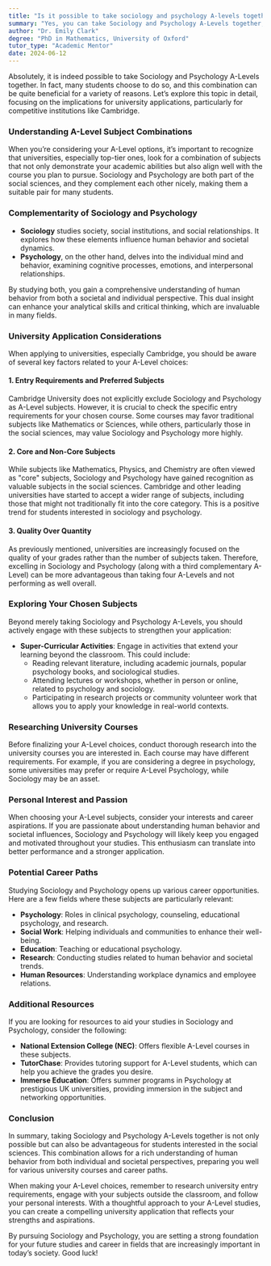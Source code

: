 ```yaml
---
title: "Is it possible to take sociology and psychology A-levels together?"
summary: "Yes, you can take Sociology and Psychology A-Levels together, which can enhance your university applications, especially to competitive schools."
author: "Dr. Emily Clark"
degree: "PhD in Mathematics, University of Oxford"
tutor_type: "Academic Mentor"
date: 2024-06-12
---
```


Absolutely, it is indeed possible to take Sociology and Psychology A-Levels together. In fact, many students choose to do so, and this combination can be quite beneficial for a variety of reasons. Let’s explore this topic in detail, focusing on the implications for university applications, particularly for competitive institutions like Cambridge.

### Understanding A-Level Subject Combinations

When you’re considering your A-Level options, it’s important to recognize that universities, especially top-tier ones, look for a combination of subjects that not only demonstrate your academic abilities but also align well with the course you plan to pursue. Sociology and Psychology are both part of the social sciences, and they complement each other nicely, making them a suitable pair for many students.

### Complementarity of Sociology and Psychology

- **Sociology** studies society, social institutions, and social relationships. It explores how these elements influence human behavior and societal dynamics.
- **Psychology**, on the other hand, delves into the individual mind and behavior, examining cognitive processes, emotions, and interpersonal relationships.

By studying both, you gain a comprehensive understanding of human behavior from both a societal and individual perspective. This dual insight can enhance your analytical skills and critical thinking, which are invaluable in many fields.

### University Application Considerations

When applying to universities, especially Cambridge, you should be aware of several key factors related to your A-Level choices:

#### 1. **Entry Requirements and Preferred Subjects**

Cambridge University does not explicitly exclude Sociology and Psychology as A-Level subjects. However, it is crucial to check the specific entry requirements for your chosen course. Some courses may favor traditional subjects like Mathematics or Sciences, while others, particularly those in the social sciences, may value Sociology and Psychology more highly.

#### 2. **Core and Non-Core Subjects**

While subjects like Mathematics, Physics, and Chemistry are often viewed as "core" subjects, Sociology and Psychology have gained recognition as valuable subjects in the social sciences. Cambridge and other leading universities have started to accept a wider range of subjects, including those that might not traditionally fit into the core category. This is a positive trend for students interested in sociology and psychology.

#### 3. **Quality Over Quantity**

As previously mentioned, universities are increasingly focused on the quality of your grades rather than the number of subjects taken. Therefore, excelling in Sociology and Psychology (along with a third complementary A-Level) can be more advantageous than taking four A-Levels and not performing as well overall. 

### Exploring Your Chosen Subjects

Beyond merely taking Sociology and Psychology A-Levels, you should actively engage with these subjects to strengthen your application:

- **Super-Curricular Activities**: Engage in activities that extend your learning beyond the classroom. This could include:
  - Reading relevant literature, including academic journals, popular psychology books, and sociological studies.
  - Attending lectures or workshops, whether in person or online, related to psychology and sociology.
  - Participating in research projects or community volunteer work that allows you to apply your knowledge in real-world contexts.

### Researching University Courses

Before finalizing your A-Level choices, conduct thorough research into the university courses you are interested in. Each course may have different requirements. For example, if you are considering a degree in psychology, some universities may prefer or require A-Level Psychology, while Sociology may be an asset. 

### Personal Interest and Passion

When choosing your A-Level subjects, consider your interests and career aspirations. If you are passionate about understanding human behavior and societal influences, Sociology and Psychology will likely keep you engaged and motivated throughout your studies. This enthusiasm can translate into better performance and a stronger application.

### Potential Career Paths

Studying Sociology and Psychology opens up various career opportunities. Here are a few fields where these subjects are particularly relevant:

- **Psychology**: Roles in clinical psychology, counseling, educational psychology, and research.
- **Social Work**: Helping individuals and communities to enhance their well-being.
- **Education**: Teaching or educational psychology.
- **Research**: Conducting studies related to human behavior and societal trends.
- **Human Resources**: Understanding workplace dynamics and employee relations.

### Additional Resources

If you are looking for resources to aid your studies in Sociology and Psychology, consider the following:

- **National Extension College (NEC)**: Offers flexible A-Level courses in these subjects.
- **TutorChase**: Provides tutoring support for A-Level students, which can help you achieve the grades you desire.
- **Immerse Education**: Offers summer programs in Psychology at prestigious UK universities, providing immersion in the subject and networking opportunities.

### Conclusion

In summary, taking Sociology and Psychology A-Levels together is not only possible but can also be advantageous for students interested in the social sciences. This combination allows for a rich understanding of human behavior from both individual and societal perspectives, preparing you well for various university courses and career paths. 

When making your A-Level choices, remember to research university entry requirements, engage with your subjects outside the classroom, and follow your personal interests. With a thoughtful approach to your A-Level studies, you can create a compelling university application that reflects your strengths and aspirations. 

By pursuing Sociology and Psychology, you are setting a strong foundation for your future studies and career in fields that are increasingly important in today’s society. Good luck!
    